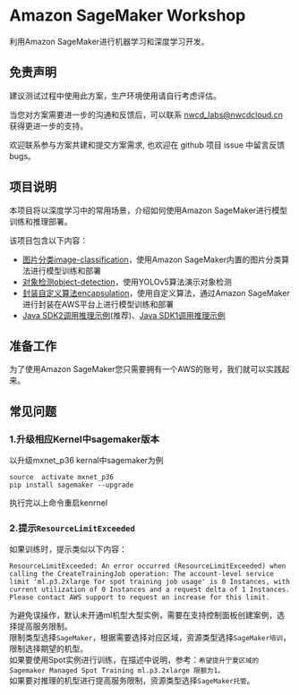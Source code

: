 # Amazon SageMaker Workshop
利用Amazon SageMaker进行机器学习和深度学习开发。
## 免责声明
建议测试过程中使用此方案，生产环境使用请自行考虑评估。

当您对方案需要进一步的沟通和反馈后，可以联系 nwcd_labs@nwcdcloud.cn 获得更进一步的支持。

欢迎联系参与方案共建和提交方案需求, 也欢迎在 github 项目 issue 中留言反馈 bugs。

## 项目说明
本项目将以深度学习中的常用场景，介绍如何使用Amazon SageMaker进行模型训练和推理部署。

该项目包含以下内容：
* [图片分类image-classification](image-classification)，使用Amazon SageMaker内置的图片分类算法进行模型训练和部署
* [对象检测object-detection](object-detection)，使用YOLOv5算法演示对象检测
* [封装自定义算法encapsulation](encapsulation)，使用自定义算法，通过Amazon SageMaker进行封装在AWS平台上进行模型训练和部署
* [Java SDK2调用推理示例](Java2)(推荐)、[Java SDK1调用推理示例](Java)

## 准备工作
为了使用Amazon SageMaker您只需要拥有一个AWS的账号，我们就可以实践起来。

## 常见问题
### 1.升级相应Kernel中sagemaker版本
以升级mxnet_p36 kernal中sagemaker为例
```
source  activate mxnet_p36 
pip install sagemaker --upgrade
```
执行完以上命令重启kenrnel
### 2.提示`ResourceLimitExceeded`
如果训练时，提示类似以下内容：
```
ResourceLimitExceeded: An error occurred (ResourceLimitExceeded) when calling the CreateTrainingJob operation: The account-level service limit 'ml.p3.2xlarge for spot training job usage' is 0 Instances, with current utilization of 0 Instances and a request delta of 1 Instances. Please contact AWS support to request an increase for this limit.
```
为避免误操作，默认未开通ml机型大型实例，需要在支持控制面板创建案例，选择提高服务限制。  
限制类型选择`SageMaker`，根据需要选择对应区域，资源类型选择`SageMaker培训`，限制选择期望的机型。  
如果要使用Spot实例进行训练，在描述中说明，参考：`希望提升宁夏区域的 Sagemaker Managed Spot Training ml.p3.2xlarge 限额为1。`  
如果要对推理的机型进行提高服务限制，资源类型选择`SageMaker托管`。